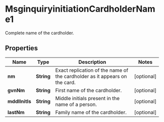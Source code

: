 

# MsginquiryinitiationCardholderName1

Complete name of the cardholder.
## Properties

Name | Type | Description | Notes
------------ | ------------- | ------------- | -------------
**nm** | **String** | Exact replication of the name of the cardholder as it appears on the card. |  [optional]
**gvnNm** | **String** | First name of the cardholder. |  [optional]
**mddlInitls** | **String** | Middle initials present in the name of a person. |  [optional]
**lastNm** | **String** | Family name of the cardholder. |  [optional]



